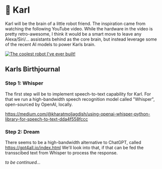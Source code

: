 # 🤖 Karl

Karl will be the brain of a little robot friend. The inspiration came from watching the following YouTube video. While the hardware in the video is pretty retro-awesome, I think it would be a smart move to leave any Alexa/Siri/... assistants behind as the core brain, but instead leverage some of the recent AI models to power Karls brain.

[![The coolest robot I've ever built!](https://github.com/thomasbrueggemann/karl/assets/2313087/9fbb5b1a-f0ff-4594-919c-e545fbe480e1)]([https://youtu.be/StTqXEQ2l-Y?t=35s](https://www.youtube.com/watch?v=bO-DWWFolPw) "The coolest robot I've ever built!")

## Karls Birthjournal

### Step 1: Whisper

The first step will be to implement speech-to-text capability for Karl. For that we run a high-bandwidth speech recognition model called "Whisper", open-sourced by OpenAI, locally.

https://medium.com/@kharatmoljagdish/using-openai-whisper-python-library-for-speech-to-text-dda4f558fccc

### Step 2: Dream

There seems to be a high-bandwidth alternative to ChatGPT, called https://gpt4all.io/index.html We'll look into that, if that can be fed the transscibed text from Whisper to process the response.


_to be continued..._
